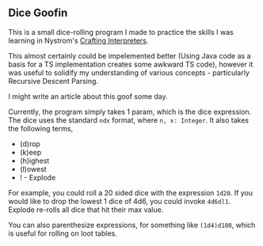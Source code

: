 ## Dice Goofin

This is a small dice-rolling program I made to practice the skills I was learning in Nystrom's [Crafting Interpreters](https://craftinginterpreters.com). 

This almost certainly could be impelemented better (Using Java code as a basis for a TS implementation creates some awkward TS code), however it was useful to solidify my understanding of various concepts - particularly Recursive Descent Parsing.

I might write an article about this goof some day.

Currently, the program simply takes 1 param, which is the dice expression. The dice uses the standard `ndx` format, where `n, x: Integer`. It also takes the following terms,
- (d)rop
- (k)eep
- (h)ighest
- (l)owest
- ! - Explode

For example, you could roll a 20 sided dice with the expression `1d20`. If you would like to drop the lowest 1 dice of 4d6, you could invoke `4d6dl1`. Explode re-rolls all dice that hit their max value.

You can also parenthesize expressions, for something like `(1d4)d100`, which is useful for rolling on loot tables.
